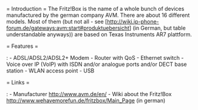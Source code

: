 = Introduction = The Fritz!Box is the name of a whole bunch of devices
manufactured by the german company AVM. There are about 16 different
models. Most of them (but not all - see
\[<http://wiki.ip-phone-forum.de/gateways:avm:start#produktuebersicht>\]
(in German, but table understandable anyways)) are based on Texas
Instruments AR7 plattform.

= Features =

:   -   ADSL/ADSL2/ADSL2+ Modem
    -   Router with QoS
    -   Ethernet switch
    -   Voice over IP (VoIP) with ISDN and/or analogue ports and/or DECT
        base station
    -   WLAN access point
    -   USB

= Links =

:   -   Manufacturer <http://www.avm.de/en/>
    -   Wiki about the Fritz!Box
        <http://www.wehavemorefun.de/fritzbox/Main_Page> (in german)


